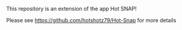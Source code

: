 This repository is an extension of the app Hot SNAP!

Please see https://github.com/hotshotz79/Hot-Snap for more details
